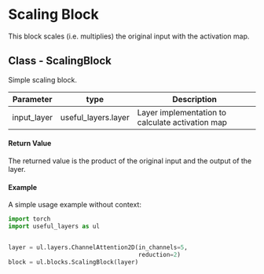 # Scaling Block
This block scales (i.e. multiplies) the original input with the activation map.

## Class - ScalingBlock

Simple scaling block.

| Parameter | type | Description |
| -----     | ----- | ----- |
| input_layer | useful_layers.layer | Layer implementation to calculate activation map |

#### Return Value
The returned value is the product of the original input and the output of the layer.

#### Example

A simple usage example without context:

```python
import torch
import useful_layers as ul


layer = ul.layers.ChannelAttention2D(in_channels=5,
                                     reduction=2)
block = ul.blocks.ScalingBlock(layer)
```